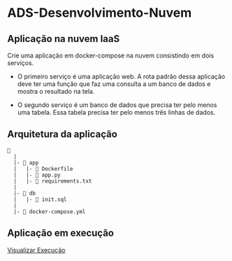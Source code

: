 # ADS-Desenvolvimento-Nuvem
## Aplicação na nuvem IaaS
Crie uma aplicação em docker-compose na nuvem consistindo em dois serviços. 

* O primeiro serviço é uma aplicação web. A rota padrão dessa aplicação deve ter uma função que faz uma consulta a um banco de dados e mostra o resultado na tela.  

* O segundo serviço é um banco de dados que precisa ter pelo menos uma tabela. Essa tabela precisa ter pelo menos três linhas de dados.
## Arquitetura da aplicação
```
📁 
  |
  |- 📁 app
  |   |- 📑 Dockerfile
  |   |- 📑 app.py
  |   |- 📑 requirements.txt
  |         
  |- 📁 db
  |   |- 📑 init.sql
  |
  |- 📑 docker-compose.yml

```

## Aplicação em execução

<a href=“https://youtu.be/MB4P19-Przc“> Visualizar Execução</a>
